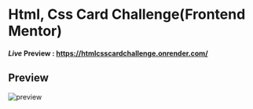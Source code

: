 # Html, Css Card Challenge(Frontend Mentor)

#### *Live* Preview : https://htmlcsscardchallenge.onrender.com/

## Preview

![preview](https://github.com/projectfinalaudio/htmlcsscard_frontend_mentor/blob/master/preview/desktop_preview.PNG?raw=true)


